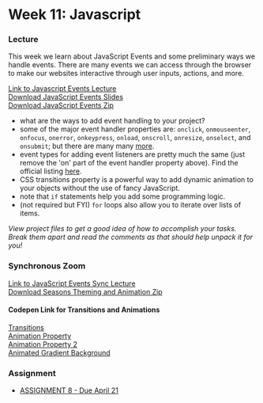 # Week 11: Javascript

### Lecture

This week we learn about JavaScript Events and some preliminary ways we handle events. There are many events we can access through the browser to make our websites interactive through user inputs, actions, and more.

[Link to Javascript Events Lecture](https://nyu.zoom.us/rec/play/Lviakse3AtZEktuxCsZ0EyFXo4b16ThE20kk6DHu-X2c1lsjBCnn2Jwl6XqHHmoq4oRly_rcMqihObCm.A89W9P3-hN0N2uwd)\
[Download JavaScript Events Slides](https://onetimeuser.github.io/intro-web-comp-principles/week-11/Week-11.pdf)\
[Download JavaScript Events Zip](https://onetimeuser.github.io/intro-web-comp-principles/week-11/events.zip)

- what are the ways to add event handling to your project?
- some of the major event handler properties are: `onclick`, `onmouseenter`, `onfocus`, `onerror`, `onkeypress`, `onload`, `onscroll`, `onresize`, `onselect`, and `onsubmit`; but there are many many [more](https://developer.mozilla.org/en-US/docs/Web/API/GlobalEventHandlers#event_handlers).
- event types for adding event listeners are pretty much the same (just remove the 'on' part of the event handler property above). Find the official listing [here](https://developer.mozilla.org/en-US/docs/Web/Events#event_listing).
- CSS transitions property is a powerful way to add dynamic animation to your objects without the use of fancy JavaScript.
- note that `if` statements help you add some programming logic.
- (not required but FYI) `for` loops also allow you to iterate over lists of items.

*View project files to get a good idea of how to accomplish your tasks. Break them apart and read the comments as that should help unpack it for you!*

### Synchronous Zoom

[Link to JavaScript Events Sync Lecture](https://nyu.zoom.us/rec/share/0KcoMP2QqqfFbe0u73xQZ8nGkuHXVL585C_DhfnGHj1lCAWMMNQvKmCf0F1BkahR.SmYPmY2h4Y2cJfkc?startTime=1618412544000)\
[Download Seasons Theming and Animation Zip](https://onetimeuser.github.io/intro-web-comp-principles/week-11/season-themes.zip)

#### Codepen Link for Transitions and Animations
[Transitions](https://codepen.io/onetimeuser/pen/ZaLVZq)\
[Animation Property](https://codepen.io/onetimeuser/pen/xWJGdv)\
[Animation Property 2](https://codepen.io/onetimeuser/pen/eMjNQa)\
[Animated Gradient Background](https://codepen.io/onetimeuser/pen/YENdbw)



### Assignment

- [ASSIGNMENT 8 - Due April 21](/assignments/assignment-8/)
